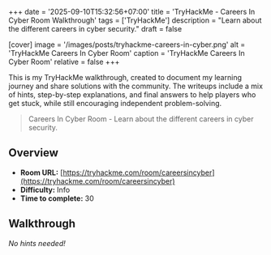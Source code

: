 +++
date = '2025-09-10T15:32:56+07:00'
title = 'TryHackMe - Careers In Cyber Room Walkthrough'
tags = ['TryHackMe']
description = "Learn about the different careers in cyber security."
draft = false

[cover]
  image = '/images/posts/tryhackme-careers-in-cyber.png'
  alt = 'TryHackMe Careers In Cyber Room'
  caption = 'TryHackMe Careers In Cyber Room'
  relative = false
+++

This is my TryHackMe walkthrough, created to document my learning journey and share solutions with the community. The writeups include a mix of hints, step-by-step explanations, and final answers to help players who get stuck, while still encouraging independent problem-solving.

> Careers In Cyber Room - Learn about the different careers in cyber security.

## Overview

-   **Room URL:** [https://tryhackme.com/room/careersincyber](https://tryhackme.com/room/careersincyber)
-   **Difficulty:** Info
-   **Time to complete:** 30

## Walkthrough

_No hints needed!_
